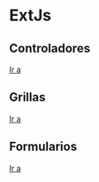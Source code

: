 # ExtJs

## Controladores
[Ir a](https://github.com/WinstonR96/Prueba-IDI/tree/master/frontend/app/controller)

## Grillas
[Ir a](https://github.com/WinstonR96/Prueba-IDI/blob/master/frontend/app/view/panel/Grid.js)

## Formularios
[Ir a](https://github.com/WinstonR96/Prueba-IDI/tree/master/frontend/app/view/panel)